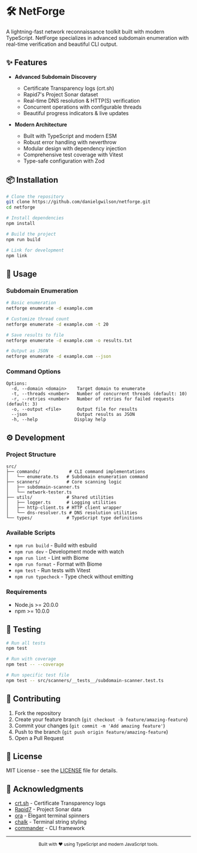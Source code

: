 # 🛠️ NetForge

A lightning-fast network reconnaissance toolkit built with modern TypeScript. NetForge specializes in advanced subdomain enumeration with real-time verification and beautiful CLI output.

## ✨ Features

- **Advanced Subdomain Discovery**
  - Certificate Transparency logs (crt.sh)
  - Rapid7's Project Sonar dataset
  - Real-time DNS resolution & HTTP(S) verification
  - Concurrent operations with configurable threads
  - Beautiful progress indicators & live updates

- **Modern Architecture**
  - Built with TypeScript and modern ESM
  - Robust error handling with neverthrow
  - Modular design with dependency injection
  - Comprehensive test coverage with Vitest
  - Type-safe configuration with Zod

## 📦 Installation

```bash
# Clone the repository
git clone https://github.com/danielgwilson/netforge.git
cd netforge

# Install dependencies
npm install

# Build the project
npm run build

# Link for development
npm link
```

## 🚀 Usage

### Subdomain Enumeration

```bash
# Basic enumeration
netforge enumerate -d example.com

# Customize thread count
netforge enumerate -d example.com -t 20

# Save results to file
netforge enumerate -d example.com -o results.txt

# Output as JSON
netforge enumerate -d example.com --json
```

### Command Options

```
Options:
  -d, --domain <domain>    Target domain to enumerate
  -t, --threads <number>   Number of concurrent threads (default: 10)
  -r, --retries <number>   Number of retries for failed requests (default: 3)
  -o, --output <file>      Output file for results
  --json                   Output results as JSON
  -h, --help              Display help
```

## ⚙️ Development

### Project Structure

```
src/
├── commands/           # CLI command implementations
│   └── enumerate.ts   # Subdomain enumeration command
├── scanners/          # Core scanning logic
│   ├── subdomain-scanner.ts
│   └── network-tester.ts
├── utils/             # Shared utilities
│   ├── logger.ts      # Logging utilities
│   ├── http-client.ts # HTTP client wrapper
│   └── dns-resolver.ts # DNS resolution utilities
└── types/             # TypeScript type definitions
```

### Available Scripts

- `npm run build` - Build with esbuild
- `npm run dev` - Development mode with watch
- `npm run lint` - Lint with Biome
- `npm run format` - Format with Biome
- `npm test` - Run tests with Vitest
- `npm run typecheck` - Type check without emitting

### Requirements

- Node.js >= 20.0.0
- npm >= 10.0.0

## 🧪 Testing

```bash
# Run all tests
npm test

# Run with coverage
npm test -- --coverage

# Run specific test file
npm test -- src/scanners/__tests__/subdomain-scanner.test.ts
```

## 🤝 Contributing

1. Fork the repository
2. Create your feature branch (`git checkout -b feature/amazing-feature`)
3. Commit your changes (`git commit -m 'Add amazing feature'`)
4. Push to the branch (`git push origin feature/amazing-feature`)
5. Open a Pull Request

## 📝 License

MIT License - see the [LICENSE](LICENSE) file for details.

## 🙏 Acknowledgments

- [crt.sh](https://crt.sh/) - Certificate Transparency logs
- [Rapid7](https://www.rapid7.com/) - Project Sonar data
- [ora](https://github.com/sindresorhus/ora) - Elegant terminal spinners
- [chalk](https://github.com/chalk/chalk) - Terminal string styling
- [commander](https://github.com/tj/commander.js) - CLI framework

---

<div align="center">
  <sub>Built with ❤️ using TypeScript and modern JavaScript tools.</sub>
</div>
